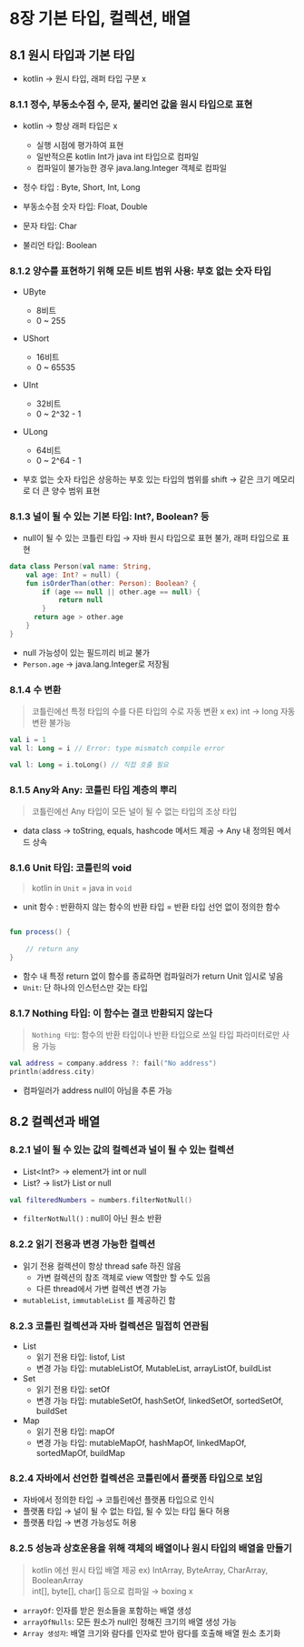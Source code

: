 # 8장 기본 타입, 컬렉션, 배열

## 8.1 원시 타입과 기본 타입

- kotlin &rarr; 원시 타입, 래퍼 타입 구분 x

### 8.1.1 정수, 부동소수점 수, 문자, 불리언 값을 원시 타입으로 표현

- kotlin &rarr; 항상 래퍼 타입은 x
  - 실행 시점에 평가하여 표현
  - 일반적으론 kotlin Int가 java int 타입으로 컴파일
  - 컴파일이 불가능한 경우 java.lang.Integer 객체로 컴파일

- 정수 타입 : Byte, Short, Int, Long
- 부동소수점 숫자 타입: Float, Double
- 문자 타입: Char
- 불리언 타입: Boolean

### 8.1.2 양수를 표현하기 위해 모든 비트 범위 사용: 부호 없는 숫자 타입

- UByte
  - 8비트
  - 0 ~ 255
- UShort
  - 16비트
  - 0 ~ 65535
- UInt
  - 32비트
  - 0 ~ 2^32 - 1
- ULong
  - 64비트
  - 0 ~ 2^64 - 1

- 부호 없는 숫자 타입은 상응하는 부호 있는 타입의 범위를 shift &rarr; 같은 크기 메모리로 더 큰 양수 범위 표현

### 8.1.3 널이 될 수 있는 기본 타입: Int?, Boolean? 등

- null이 될 수 있는 코틀린 타입 &rarr; 자바 원시 타입으로 표현 불가, 래퍼 타입으로 표현

```kotlin
data class Person(val name: String,
    val age: Int? = null) {
    fun isOrderThan(other: Person): Boolean? {
        if (age == null || other.age == null) {
            return null
        }
      return age > other.age
    }
}
```

- null 가능성이 있는 필드끼리 비교 불가
- `Person.age` &rarr; java.lang.Integer로 저장됨

### 8.1.4 수 변환

> 코틀린에선 특정 타입의 수를 다른 타입의 수로 자동 변환 x
> ex) int &rarr; long 자동 변환 불가능

```kotlin
val i = 1
val l: Long = i // Error: type mismatch compile error

val l: Long = i.toLong() // 직접 호출 필요
```

### 8.1.5 Any와 Any: 코틀린 타입 계층의 뿌리

> 코틀린에선 Any 타입이 모든 널이 될 수 없는 타입의 조상 타입

- data class &rarr; toString, equals, hashcode 메서드 제공 &rarr; Any 내 정의된 메서드 상속

### 8.1.6 Unit 타입: 코틀린의 void

> kotlin in `Unit` = java in `void`

- unit 함수 : 반환하지 않는 함수의 반환 타입 = 반환 타입 선언 없이 정의한 함수

```kotlin

fun process() {
    
    // return any 
}
```

- 함수 내 특정 return 없이 함수를 종료하면 컴파일러가 return Unit 임시로 넣음
- `Unit`: 단 하나의 인스턴스만 갖는 타입

### 8.1.7 Nothing 타입: 이 함수는 결코 반환되지 않는다

> `Nothing 타입`: 함수의 반환 타입이나 반환 타입으로 쓰일 타입 파라미터로만 사용 가능

```kotlin
val address = company.address ?: fail("No address")
println(address.city)
```

- 컴파일러가 address null이 아님을 추론 가능

## 8.2 컬렉션과 배열

### 8.2.1 널이 될 수 있는 값의 컬렉션과 널이 될 수 있는 컬렉션

- List<Int?> &rarr; element가 int or null
- List<Int>? &rarr; list가 List<Int> or null

```kotlin
val filteredNumbers = numbers.filterNotNull()
```

- `filterNotNull()` : null이 아닌 원소 반환

### 8.2.2 읽기 전용과 변경 가능한 컬렉션

- 읽기 전용 컬렉션이 항상 thread safe 하진 않음
  - 가변 컬렉션의 참조 객체로 view 역할만 할 수도 있음
  - 다른 thread에서 가변 컬렉션 변경 가능
- `mutableList`, `immutableList` 를 제공하긴 함

### 8.2.3 코틀린 컬렉션과 자바 컬렉션은 밀접히 연관됨

- List
  - 읽기 전용 타입: listof, List
  - 변경 가능 타입: mutableListOf, MutableList, arrayListOf, buildList
- Set
  - 읽기 전용 타입: setOf
  - 변경 가능 타입: mutableSetOf, hashSetOf, linkedSetOf, sortedSetOf, buildSet
- Map
  - 읽기 전용 타입: mapOf
  - 변경 가능 타입: mutableMapOf, hashMapOf, linkedMapOf, sortedMapOf, buildMap

### 8.2.4 자바에서 선언한 컬렉션은 코틀린에서 플랫폼 타입으로 보임

- 자바에서 정의한 타입 &rarr; 코틀린에선 플랫폼 타입으로 인식
- 플랫폼 타입 &rarr; 널이 될 수 없는 타입, 될 수 있는 타입 둘다 허용
- 플랫폼 타입 &rarr; 변경 가능성도 허용

### 8.2.5 성능과 상호운용을 위해 객체의 배열이나 원시 타입의 배열을 만들기

> kotlin 에선 원시 타입 배열 제공 ex) IntArray, ByteArray, CharArray, BooleanArray<br>
> int[], byte[], char[] 등으로 컴파일 &rarr; boxing x

- `arrayOf`: 인자를 받은 원소들을 포함하는 배열 생성
- `arrayOfNulls`: 모든 원소가 null인 정해진 크기의 배열 생성 가능
- `Array 생성자`: 배열 크기와 람다를 인자로 받아 람다를 호출해 배열 원소 초기화